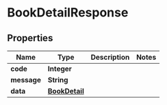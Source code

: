 

# BookDetailResponse

## Properties

Name | Type | Description | Notes
------------ | ------------- | ------------- | -------------
**code** | **Integer** |  | 
**message** | **String** |  | 
**data** | [**BookDetail**](BookDetail.md) |  | 



